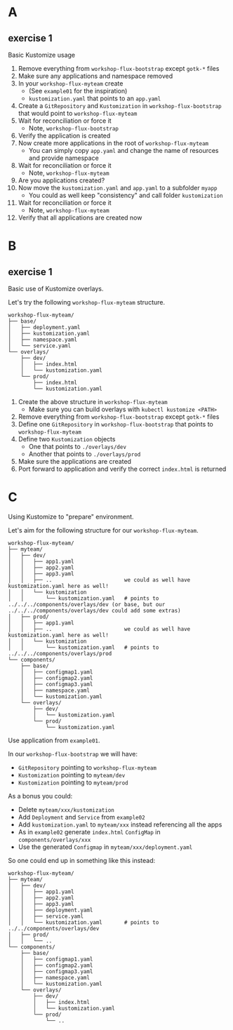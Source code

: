 # A

## exercise 1
Basic Kustomize usage

1. Remove everything from `workshop-flux-bootstrap` except `gotk-*` files
2. Make sure any applications and namespace removed
3. In your `workshop-flux-myteam` create
   * (See `example01` for the inspiration)
   * `kustomization.yaml` that points to an `app.yaml`
4. Create a `GitRepository` and `Kustomization` in `workshop-flux-bootstrap` that would point to `workshop-flux-myteam`
5. Wait for reconciliation or force it
   * Note, `workshop-flux-bootstrap`
6. Verify the application is created
7. Now create more applications in the root of `workshop-flux-myteam`
   * You can simply copy `app.yaml` and change the name of resources and provide namespace
8. Wait for reconciliation or force it
   * Note, `workshop-flux-myteam`
9. Are you applications created?
10. Now move the `kustomization.yaml` and `app.yaml` to a subfolder `myapp`
    * You could as well keep "consistency" and call folder `kustomization`
11. Wait for reconciliation or force it
    * Note, `workshop-flux-myteam`
12. Verify that all applications are created now


# B

## exercise 1
Basic use of Kustomize overlays.

Let's try the following `workshop-flux-myteam` structure.

```
workshop-flux-myteam/
├── base/
│   ├── deployment.yaml
│   ├── kustomization.yaml 
│   ├── namespace.yaml 
│   └── service.yaml
└── overlays/
    ├── dev/
    │   ├── index.html
    │   └── kustomization.yaml
    └── prod/
        ├── index.html
        └── kustomization.yaml
```

1. Create the above structure in `workshop-flux-myteam`
   * Make sure you can build overlays with `kubectl kustomize <PATH>`
2. Remove everything from `workshop-flux-bootstrap` except `gotk-*` files
3. Define one `GitRepository` in `workshop-flux-bootstrap` that points to `workshop-flux-myteam`
4. Define two `Kustomization` objects
   * One that points to `./overlays/dev`
   * Another that points to `./overlays/prod`
5. Make sure the applications are created
6. Port forward to application and verify the correct `index.html` is returned


# C
Using Kustomize to "prepare" environment.

Let's aim for the following structure for our `workshop-flux-myteam`.

```
workshop-flux-myteam/
├── myteam/
│   ├── dev/
│   │   ├── app1.yaml
│   │   ├── app2.yaml
│   │   ├── app3.yaml
│   │   ├── ..                       we could as well have kustomization.yaml here as well!
│   │   └── kustomization
│   │       └── kustomization.yaml   # points to ../../../components/overlays/dev (or base, but our ../../../components/overlays/dev could add some extras)
│   ├── prod/
│   │   ├── app1.yaml
│   │   ├── ..                       we could as well have kustomization.yaml here as well!
│   │   └── kustomization
│   │       └── kustomization.yaml   # points to ../../../components/overlays/prod
└── components/
    ├── base/
    │   ├── configmap1.yaml
    │   ├── configmap2.yaml
    │   ├── configmap3.yaml
    │   ├── namespace.yaml
    │   └── kustomization.yaml
    └── overlays/
        ├── dev/
        │   └── kustomization.yaml
        └── prod/
            └── kustomization.yaml
```

Use application from `example01`.

In our `workshop-flux-bootstrap` we will have:
* `GitRepository` pointing to `workshop-flux-myteam`
* `Kustomization` pointing to `myteam/dev`
* `Kustomization` pointing to `myteam/prod`

As a bonus you could:
* Delete `myteam/xxx/kustomization`
* Add `Deployment` and `Service` from `example02`
* Add `kustomization.yaml` to `myteam/xxx` instead referencing all the apps
* As in `example02` generate `index.html` `ConfigMap` in `components/overlays/xxx`
* Use the generated `Configmap` in `myteam/xxx/deployment.yaml`

So one could end up in something like this instead:

```
workshop-flux-myteam/
├── myteam/
│   ├── dev/
│   │   ├── app1.yaml
│   │   ├── app2.yaml
│   │   ├── app3.yaml
│   │   ├── deployment.yaml
│   │   ├── service.yaml
│   │   └── kustomization.yaml       # points to ../../components/overlays/dev
│   ├── prod/
│   │   └── ..
└── components/
    ├── base/
    │   ├── configmap1.yaml
    │   ├── configmap2.yaml
    │   ├── configmap3.yaml
    │   ├── namespace.yaml
    │   └── kustomization.yaml
    └── overlays/
        ├── dev/
        │   ├── index.html
        │   └── kustomization.yaml
        └── prod/
            └── ..
```
